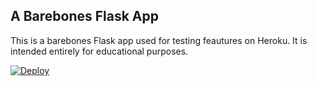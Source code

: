 ## A Barebones Flask App

This is a barebones Flask app used for testing feautures on Heroku. It is intended entirely for educational purposes.

[![Deploy](https://www.herokucdn.com/deploy/button.svg)](https://heroku.com/deploy)